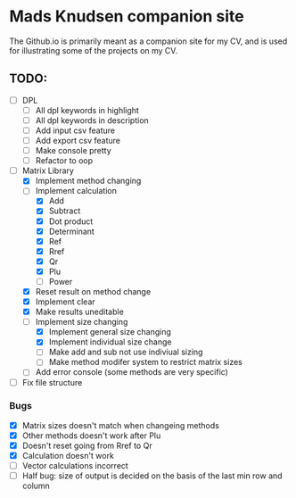 # Mads Knudsen companion site
The Github.io is primarily meant as a companion site for my CV, and is used for illustrating some of the projects on my CV.



## TODO:
- [ ] DPL
    - [ ] All dpl keywords in highlight
    - [ ] All dpl keywords in description
    - [ ] Add input csv feature
    - [ ] Add export csv feature
    - [ ] Make console pretty
    - [ ] Refactor to oop
- [ ] Matrix Library
    - [X] Implement method changing
    - [ ] Implement calculation
        - [X] Add
        - [X] Subtract
        - [X] Dot product
        - [X] Determinant
        - [X] Ref
        - [X] Rref
        - [X] Qr
        - [X] Plu
        - [ ] Power
    - [X] Reset result on method change
    - [X] Implement clear
    - [X] Make results uneditable
    - [ ] Implement size changing
        - [X] Implement general size changing
        - [X] Implement individual size change
        - [ ] Make add and sub not use indiviual sizing
        - [ ] Make method modifer system to restrict matrix sizes
    - [ ] Add error console (some methods are very specific)
- [ ] Fix file structure
### Bugs
- [X] Matrix sizes doesn't match when changeing methods 
- [X] Other methods doesn't work after Plu
- [X] Doesn't reset going from Rref to Qr
- [X] Calculation doesn't work
- [ ] Vector calculations incorrect
- [ ] Half bug: size of output is decided on the basis of the last min row and column